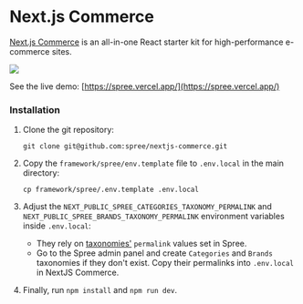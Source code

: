 # Next.js Commerce

[Next.js Commerce](https://nextjs.org/commerce) is an all-in-one React starter kit for high-performance e-commerce sites.

![](../.gitbook/assets/screenshot-2021-09-14-at-22.45.58.png)

See the live demo: [https://spree.vercel.app/](https://spree.vercel.app/)

### Installation

1. Clone the git repository:

   ```text
   git clone git@github.com:spree/nextjs-commerce.git
   ```

2. Copy the `framework/spree/env.template` file to `.env.local` in the main directory:

   ```text
   cp framework/spree/.env.template .env.local
   ```

3. Adjust the `NEXT_PUBLIC_SPREE_CATEGORIES_TAXONOMY_PERMALINK` and `NEXT_PUBLIC_SPREE_BRANDS_TAXONOMY_PERMALINK` environment variables inside `.env.local`:
   * They rely on [taxonomies'](https://dev-docs.spreecommerce.org/internals/products#taxons-and-taxonomies) `permalink` values set in Spree.
   * Go to the Spree admin panel and create `Categories` and `Brands` taxonomies if they don't exist. Copy their permalinks into `.env.local` in NextJS Commerce.
4. Finally, run `npm install` and `npm run dev`.

